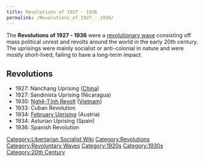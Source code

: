 ```yaml
---
title: Revolutions of 1927 - 1936
permalink: /Revolutions_of_1927_-_1936/
---
```


The **Revolutions of 1927 - 1936** were a [revolutionary
wave](Revolutionary_Wave "wikilink") consisting off mass political
unrest and revolts around the world in the early 20th century. The
uprisings were mainly socialist or anti-colonial in nature and were
mostly short-lived, failing to have a long-term impact.

## Revolutions

- 1927: Nanchang Uprising ([China](China "wikilink"))
- 1927: Sandinista Uprising (Nicaragua)
- 1930: [Nghệ-Tĩnh Revolt](Nghệ-Tĩnh_Revolt_(1930) "wikilink")
  ([Vietnam](Vietnam "wikilink"))
- 1933: Cuban Revolution
- 1934: [February Uprising](February_Uprising_(Austria) "wikilink")
  (Austria)
- 1934: Asturian Uprising (Spain)
- 1936: Spanish Revolution

[Category:Libertarian Socialist
Wiki](Category:Libertarian_Socialist_Wiki "wikilink")
[Category:Revolutions](Category:Revolutions "wikilink")
[Category:Revoluntary Waves](Category:Revoluntary_Waves "wikilink")
[Category:1920s](Category:1920s "wikilink")
[Category:1930s](Category:1930s "wikilink") [Category:20th
Century](Category:20th_Century "wikilink")